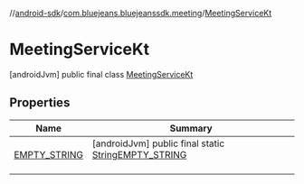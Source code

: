 //[android-sdk](../../../index.md)/[com.bluejeans.bluejeanssdk.meeting](../index.md)/[MeetingServiceKt](index.md)



# MeetingServiceKt  
 [androidJvm] public final class [MeetingServiceKt](index.md)   


## Properties  
  
|  Name |  Summary | 
|---|---|
| <a name="com.bluejeans.bluejeanssdk.meeting//EMPTY_STRING/#/PointingToDeclaration/"></a>[EMPTY_STRING](index.md#676414842%2FProperties%2F-435046686)| <a name="com.bluejeans.bluejeanssdk.meeting//EMPTY_STRING/#/PointingToDeclaration/"></a> [androidJvm] public final static [String](https://developer.android.com/reference/kotlin/java/lang/String.html)[EMPTY_STRING](index.md#676414842%2FProperties%2F-435046686)  <br>   <br>|

